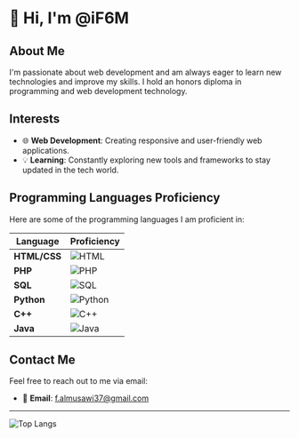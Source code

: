 # 👋 Hi, I'm @iF6M

## About Me
I'm passionate about web development and am always eager to learn new technologies and improve my skills. I hold an honors diploma in programming and web development technology.

## Interests
- 🌐 **Web Development**: Creating responsive and user-friendly web applications.
- 💡 **Learning**: Constantly exploring new tools and frameworks to stay updated in the tech world.

## Programming Languages Proficiency

Here are some of the programming languages I am proficient in:

| Language      | Proficiency |
|---------------|-------------|
| **HTML/CSS**  | ![HTML](https://progress-bar.dev/100/?title=Expert&color=brightgreen)  |
| **PHP**       | ![PHP](https://progress-bar.dev/70/?title=Intermediate&color=yellow)   |
| **SQL**       | ![SQL](https://progress-bar.dev/60/?title=Intermediate&color=yellow)   |
| **Python**    | ![Python](https://progress-bar.dev/30/?title=Basics&color=red)            |
| **C++**       | ![C++](https://progress-bar.dev/30/?title=Basics&color=red)            |
| **Java**      | ![Java](https://progress-bar.dev/30/?title=Basics&color=red)            |

## Contact Me
Feel free to reach out to me via email:
- 📧 **Email**: [f.almusawi37@gmail.com](mailto:f.almusawi37@gmail.com)

---

![Top Langs](https://github-readme-stats.vercel.app/api/top-langs/?username=iF6M&layout=compact&theme=default&hide_border=true&title_color=778491&text_color=778491&bg_color=22272e&icon_color=001a47)

